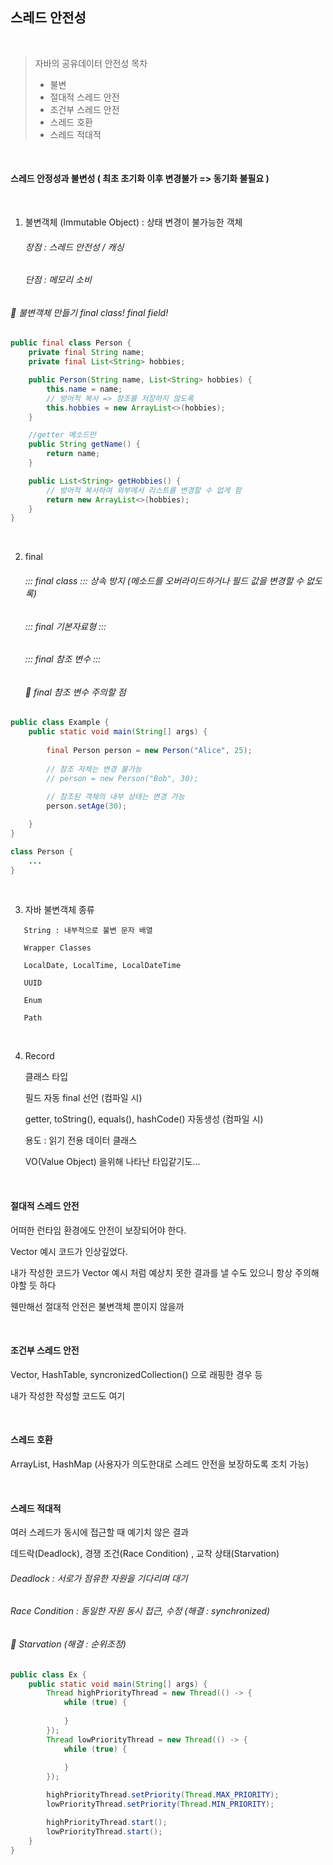 ## 스레드 안전성

<br>

> 자바의 공유데이터 안전성 목차<br>
> - 불변 <br>
> - 절대적 스레드 안전<br>
> - 조건부 스레드 안전<br>
> - 스레드 호환<br>
> - 스레드 적대적<br>

<br>

####  스레드 안정성과 불변성 ( 최초 초기화 이후 변경불가 => 동기화 불필요 )

<br>


1. 불변객체 (Immutable Object) : 상태 변경이 불가능한 객체
   ###### 장점 : 스레드 안전성 / 캐싱
   ######  단점 : 메모리 소비 
######  📝 불변객체 만들기 final class! final field!
```JAVA
public final class Person {
    private final String name;
    private final List<String> hobbies;

    public Person(String name, List<String> hobbies) {
        this.name = name;
        // 방어적 복사 => 참조를 저장하지 않도록
        this.hobbies = new ArrayList<>(hobbies);
    }

    //getter 메소드만
    public String getName() {
        return name;
    }

    public List<String> getHobbies() {
        // 방어적 복사하여 외부에서 리스트를 변경할 수 없게 함
        return new ArrayList<>(hobbies);
    }
}
```
 
   
<br>

2. final
   ###### ::: final class ::: 상속 방지 (메소드를 오버라이드하거나 필드 값을 변경할 수 없도록)
   ###### ::: final 기본자료형 :::
   ###### ::: final 참조 변수 :::
   ######  📌 final 참조 변수 주의할 점
```JAVA
public class Example {
    public static void main(String[] args) {
       
        final Person person = new Person("Alice", 25);
        
        // 참조 자체는 변경 불가능
        // person = new Person("Bob", 30);  
        
        // 참조된 객체의 내부 상태는 변경 가능
        person.setAge(30);

    }
}

class Person {
    ...
}
```

<br>
    
3. 자바 불변객체 종류

```
   String : 내부적으로 불변 문자 배열

   Wrapper Classes

   LocalDate, LocalTime, LocalDateTime

   UUID

   Enum

   Path
```

<br>

4. Record
   
   클래스 타입
   
   필드 자동 final 선언 (컴파일 시)
   
   getter, toString(), equals(), hashCode() 자동생성 (컴파일 시)
   
   용도 : 읽기 전용 데이터 클래스
   
   VO(Value Object) 을위해 나타난 타입같기도...

<br>

####  절대적 스레드 안전

  어떠한 런타임 환경에도 안전이 보장되어야 한다.

  Vector 예시 코드가 인상깊었다.

  내가 작성한 코드가 Vector 예시 처럼 예상치 못한 결과를 낼 수도 있으니 항상 주의해야할 듯 하다

  웬만해선 절대적 안전은 불변객체 뿐이지 않을까 
  
<br>

####  조건부 스레드 안전

  Vector, HashTable, syncronizedCollection() 으로 래핑한 경우 등

내가 작성한 작성할 코드도 여기

<br>

####  스레드 호환

  ArrayList, HashMap (사용자가 의도한대로 스레드 안전을 보장하도록 조치 가능)

<br>

####  스레드 적대적

  여러 스레드가 동시에 접근할 때 예기치 않은 결과 

  데드락(Deadlock), 경쟁 조건(Race Condition) , 교착 상태(Starvation)

######  Deadlock  : 서로가 점유한 자원을 기다리며 대기
######   Race Condition : 동일한 자원 동시 접근, 수정 (해결 : synchronized)
######  📝 Starvation  (해결 : 순위조정)

```JAVA
public class Ex {
    public static void main(String[] args) {
        Thread highPriorityThread = new Thread(() -> {
            while (true) {
                
            }
        });
        Thread lowPriorityThread = new Thread(() -> {
            while (true) {
                
            }
        });

        highPriorityThread.setPriority(Thread.MAX_PRIORITY);
        lowPriorityThread.setPriority(Thread.MIN_PRIORITY);

        highPriorityThread.start();
        lowPriorityThread.start();
    }
}
```


